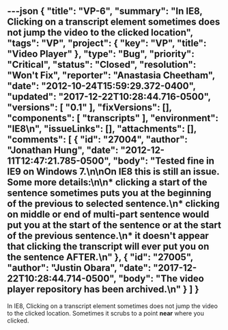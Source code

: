 ---json
{
  "title": "VP-6",
  "summary": "In IE8, Clicking on a transcript element sometimes does not jump the video to the clicked location",
  "tags": "VP",
  "project": {
    "key": "VP",
    "title": "Video Player"
  },
  "type": "Bug",
  "priority": "Critical",
  "status": "Closed",
  "resolution": "Won't Fix",
  "reporter": "Anastasia Cheetham",
  "date": "2012-10-24T15:59:29.372-0400",
  "updated": "2017-12-22T10:28:44.716-0500",
  "versions": [
    "0.1"
  ],
  "fixVersions": [],
  "components": [
    "transcripts"
  ],
  "environment": "IE8\n",
  "issueLinks": [],
  "attachments": [],
  "comments": [
    {
      "id": "27004",
      "author": "Jonathan Hung",
      "date": "2012-12-11T12:47:21.785-0500",
      "body": "Tested fine in IE9 on Windows 7.\n\nOn IE8 this is still an issue. Some more details:\n\n* clicking a start of the sentence sometimes puts you at the beginning of the previous to selected sentence.\n* clicking on middle or end of multi-part sentence would put you at the start of the sentence or at the start of the previous sentence.\n* it doesn't appear that clicking the transcript will ever put you on the sentence AFTER.\n"
    },
    {
      "id": "27005",
      "author": "Justin Obara",
      "date": "2017-12-22T10:28:44.714-0500",
      "body": "The video player repository has been archived.\n"
    }
  ]
}
---
In IE8, Clicking on a transcript element sometimes does not jump the video to the clicked location. Sometimes it scrubs to a point **near** where you clicked.

        